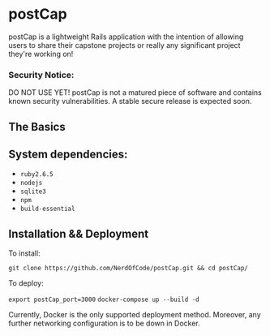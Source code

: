# postCap

postCap is a lightweight Rails application with the intention of allowing users to share their capstone projects or really any significant project they're working on!

### Security Notice:

DO NOT USE YET! postCap is not a matured piece of software and contains known security vulnerabilities. A stable secure release is expected soon.

## The Basics

## System dependencies:

* `ruby2.6.5`
* `nodejs`
* `sqlite3`
* `npm`
* `build-essential`

## Installation && Deployment

To install:

`git clone https://github.com/NerdOfCode/postCap.git && cd postCap/`

To deploy:

`export postCap_port=3000`
`docker-compose up --build -d`

Currently, Docker is the only supported deployment method. Moreover, any further networking configuration is to be down in Docker.
